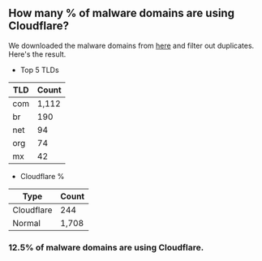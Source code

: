 ## How many % of malware domains are using Cloudflare?


We downloaded the malware domains from [here](https://urlhaus.abuse.ch) and filter out duplicates.
Here's the result.


[//]: # (start replacement)


- Top 5 TLDs

| TLD | Count |
| --- | --- |
| com | 1,112 |
| br | 190 |
| net | 94 |
| org | 74 |
| mx | 42 |


- Cloudflare %

| Type | Count |
| --- | --- |
| Cloudflare | 244 |
| Normal | 1,708 |


### 12.5% of malware domains are using Cloudflare.